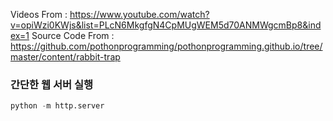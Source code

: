 Videos From : https://www.youtube.com/watch?v=opiWzi0KWjs&list=PLcN6MkgfgN4CpMUgWEM5d70ANMWgcmBp8&index=1
Source Code From : https://github.com/pothonprogramming/pothonprogramming.github.io/tree/master/content/rabbit-trap

### 간단한 웹 서버 실행
```python
python -m http.server
```